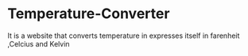 # Temperature-Converter
It is a website that converts temperature in expresses itself in farenheit ,Celcius and Kelvin
